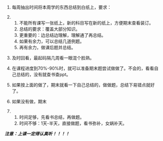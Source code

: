 1. 每周抽出时间将本周学的东西总结到白纸上，要求：

2. 1. 不能所有课写一张纸上，新的科目写在新的纸上，方便期末查看装订。
   2. 总结的要求：覆盖大部分知识。
   3. 更重要的：边总结边理解，理解通了再总结。
   4. 如果有余力，可以总结几道例题。
   5. 再有余力，做课后题并总结。

3. 及时回看，最起码隔几周看一眼混个脸熟。

4. 在课程进度到70%-90%时，就可以准备期末题尝试做做了。不会的，看看自己总结的，没有就查书查ppt。

5. 如果按上面的做了，期末就看一下自己总结的，做做题，总结下易错点就好了。

6. 如果没有做，期末

7. 1. 时间足够，先看书总结，再做题。
   2. 时间不够：1天-半天，直接做题，看书弥补，女娲补天。





***注意：上课一定得认真听！！！！***